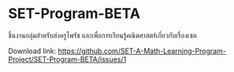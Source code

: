 # SET-Program-BETA
ชิ้นงานกลุ่มสำหรับส่งครูไพรัช และเพื่อการเรียนรู้คณิตศาสตร์เกี่ยวกับเรื่องเซต

Download link:
https://github.com/SET-A-Math-Learning-Program-Project/SET-Program-BETA/issues/1
